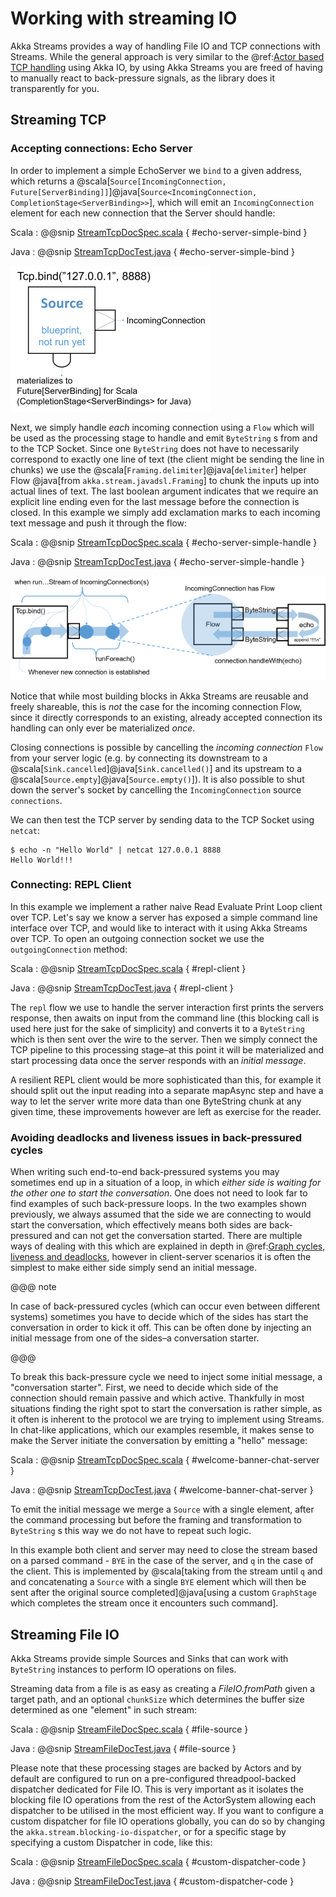 # Working with streaming IO

Akka Streams provides a way of handling File IO and TCP connections with Streams.
While the general approach is very similar to the @ref:[Actor based TCP handling](../io-tcp.md) using Akka IO,
by using Akka Streams you are freed of having to manually react to back-pressure signals,
as the library does it transparently for you.

## Streaming TCP

### Accepting connections: Echo Server

In order to implement a simple EchoServer we `bind` to a given address, which returns a @scala[`Source[IncomingConnection, Future[ServerBinding]]`]@java[`Source<IncomingConnection, CompletionStage<ServerBinding>>`],
which will emit an `IncomingConnection` element for each new connection that the Server should handle:

Scala
:   @@snip [StreamTcpDocSpec.scala]($code$/scala/docs/stream/io/StreamTcpDocSpec.scala) { #echo-server-simple-bind }

Java
:   @@snip [StreamTcpDocTest.java]($code$/java/jdocs/stream/io/StreamTcpDocTest.java) { #echo-server-simple-bind }

![tcp-stream-bind.png](../../images/tcp-stream-bind.png)

Next, we simply handle *each* incoming connection using a `Flow` which will be used as the processing stage
to handle and emit `ByteString` s from and to the TCP Socket. Since one `ByteString` does not have to necessarily
correspond to exactly one line of text (the client might be sending the line in chunks) we use the @scala[`Framing.delimiter`]@java[`delimiter`]
helper Flow @java[from `akka.stream.javadsl.Framing`] to chunk the inputs up into actual lines of text. The last boolean
argument indicates that we require an explicit line ending even for the last message before the connection is closed.
In this example we simply add exclamation marks to each incoming text message and push it through the flow:

Scala
:   @@snip [StreamTcpDocSpec.scala]($code$/scala/docs/stream/io/StreamTcpDocSpec.scala) { #echo-server-simple-handle }

Java
:   @@snip [StreamTcpDocTest.java]($code$/java/jdocs/stream/io/StreamTcpDocTest.java) { #echo-server-simple-handle }

![tcp-stream-run.png](../../images/tcp-stream-run.png)

Notice that while most building blocks in Akka Streams are reusable and freely shareable, this is *not* the case for the
incoming connection Flow, since it directly corresponds to an existing, already accepted connection its handling can
only ever be materialized *once*.

Closing connections is possible by cancelling the *incoming connection* `Flow` from your server logic (e.g. by
connecting its downstream to a @scala[`Sink.cancelled`]@java[`Sink.cancelled()`] and its upstream to a @scala[`Source.empty`]@java[`Source.empty()`]).
It is also possible to shut down the server's socket by cancelling the `IncomingConnection` source `connections`.

We can then test the TCP server by sending data to the TCP Socket using `netcat`:

```
$ echo -n "Hello World" | netcat 127.0.0.1 8888
Hello World!!!
```

### Connecting: REPL Client

In this example we implement a rather naive Read Evaluate Print Loop client over TCP.
Let's say we know a server has exposed a simple command line interface over TCP,
and would like to interact with it using Akka Streams over TCP. To open an outgoing connection socket we use
the `outgoingConnection` method:

Scala
:   @@snip [StreamTcpDocSpec.scala]($code$/scala/docs/stream/io/StreamTcpDocSpec.scala) { #repl-client }

Java
:   @@snip [StreamTcpDocTest.java]($code$/java/jdocs/stream/io/StreamTcpDocTest.java) { #repl-client }

The `repl` flow we use to handle the server interaction first prints the servers response, then awaits on input from
the command line (this blocking call is used here just for the sake of simplicity) and converts it to a
`ByteString` which is then sent over the wire to the server. Then we simply connect the TCP pipeline to this
processing stage–at this point it will be materialized and start processing data once the server responds with
an *initial message*.

A resilient REPL client would be more sophisticated than this, for example it should split out the input reading into
a separate mapAsync step and have a way to let the server write more data than one ByteString chunk at any given time,
these improvements however are left as exercise for the reader.

### Avoiding deadlocks and liveness issues in back-pressured cycles

When writing such end-to-end back-pressured systems you may sometimes end up in a situation of a loop,
in which *either side is waiting for the other one to start the conversation*. One does not need to look far
to find examples of such back-pressure loops. In the two examples shown previously, we always assumed that the side we
are connecting to would start the conversation, which effectively means both sides are back-pressured and can not get
the conversation started. There are multiple ways of dealing with this which are explained in depth in @ref:[Graph cycles, liveness and deadlocks](stream-graphs.md#graph-cycles),
however in client-server scenarios it is often the simplest to make either side simply send an initial message.

@@@ note

In case of back-pressured cycles (which can occur even between different systems) sometimes you have to decide
which of the sides has start the conversation in order to kick it off. This can be often done by injecting an
initial message from one of the sides–a conversation starter.

@@@

To break this back-pressure cycle we need to inject some initial message, a "conversation starter".
First, we need to decide which side of the connection should remain passive and which active.
Thankfully in most situations finding the right spot to start the conversation is rather simple, as it often is inherent
to the protocol we are trying to implement using Streams. In chat-like applications, which our examples resemble,
it makes sense to make the Server initiate the conversation by emitting a "hello" message:

Scala
:   @@snip [StreamTcpDocSpec.scala]($code$/scala/docs/stream/io/StreamTcpDocSpec.scala) { #welcome-banner-chat-server }

Java
:   @@snip [StreamTcpDocTest.java]($code$/java/jdocs/stream/io/StreamTcpDocTest.java) { #welcome-banner-chat-server }

To emit the initial message we merge a `Source` with a single element, after the command processing but before the
framing and transformation to `ByteString` s this way we do not have to repeat such logic.

In this example both client and server may need to close the stream based on a parsed command - `BYE` in the case
of the server, and `q` in the case of the client. This is implemented by @scala[taking from the stream until `q` and
and concatenating a `Source` with a single `BYE` element which will then be sent after the original source completed]@java[using a custom `GraphStage`
which completes the stream once it encounters such command].

## Streaming File IO

Akka Streams provide simple Sources and Sinks that can work with `ByteString` instances to perform IO operations
on files.

Streaming data from a file is as easy as creating a *FileIO.fromPath* given a target path, and an optional
`chunkSize` which determines the buffer size determined as one "element" in such stream:

Scala
:   @@snip [StreamFileDocSpec.scala]($code$/scala/docs/stream/io/StreamFileDocSpec.scala) { #file-source }

Java
:   @@snip [StreamFileDocTest.java]($code$/java/jdocs/stream/io/StreamFileDocTest.java) { #file-source } 

Please note that these processing stages are backed by Actors and by default are configured to run on a pre-configured
threadpool-backed dispatcher dedicated for File IO. This is very important as it isolates the blocking file IO operations from the rest
of the ActorSystem allowing each dispatcher to be utilised in the most efficient way. If you want to configure a custom
dispatcher for file IO operations globally, you can do so by changing the `akka.stream.blocking-io-dispatcher`,
or for a specific stage by specifying a custom Dispatcher in code, like this:

Scala
:   @@snip [StreamFileDocSpec.scala]($code$/scala/docs/stream/io/StreamFileDocSpec.scala) { #custom-dispatcher-code }

Java
:   @@snip [StreamFileDocTest.java]($code$/java/jdocs/stream/io/StreamFileDocTest.java) { #custom-dispatcher-code }